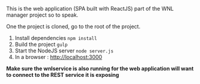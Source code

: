 
This is the web application (SPA built with ReactJS) part of the WNL manager project so to speak. 

One the project is cloned, go to the root of the project.

1. Install dependencies
  `npm install`
2. Build the project
  `gulp`
3. Start the NodeJS server
  `node server.js`
4. In a browser : [http://localhost:3000](http://localhost:3000)

**Make sure the wnlservice is also running for the web application will want to connect to the REST service it is exposing**
